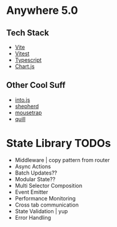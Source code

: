 # Anywhere 5.0

## Tech Stack

- [Vite](https://vitejs.dev/)
- [Vitest](https://vitest.dev/)
- [Typescript](https://www.typescriptlang.org/docs/)
- [Chart.js](https://www.chartjs.org/)

## Other Cool Suff

- [into.js](https://introjs.com/)
- [shepherd](https://shepherdpro.com/)
- [mousetrap](https://craig.is/killing/mice)
- [quill](https://quilljs.com/)

# State Library TODOs

- Middleware | copy pattern from router
- Async Actions
- Batch Updates??
- Modular State??
- Multi Selector Composition
- Event Emitter
- Performance Monitoring
- Cross tab communication
- State Validation | yup
- Error Handling
